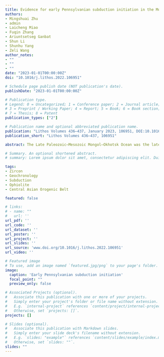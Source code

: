 ```yaml
---
title: Evidence for early Pennsylvanian subduction initiation in the Mongol–Okhotsk Ocean from the Adaatsag ophiolite (Mongolia)
authors:
- Mingshuai Zhu
- admin
- Laicheng Miao
- Fuqin Zhang
- Ariuntsetseg Ganbat
- Shun Li
- Shunhu Yang
- Zeli Wang
author_notes:
- ""
- ""
- ""
date: "2023-01-01T00:00:00Z"
doi: "10.1016/j.lithos.2022.106951"

# Schedule page publish date (NOT publication's date).
publishDate: "2023-01-01T00:00:00Z"

# Publication type.
# Legend: 0 = Uncategorized; 1 = Conference paper; 2 = Journal article;
# 3 = Preprint / Working Paper; 4 = Report; 5 = Book; 6 = Book section;
# 7 = Thesis; 8 = Patent
publication_types: ["2"]

# Publication name and optional abbreviated publication name.
publication: "Lithos Volumes 436–437, January 2023, 106951, DOI:10.1016/j.lithos.2022.106951"
publication_short: "Lithos Volumes 436–437, 106951"

abstract: The Late Paleozoic–Mesozoic Mongol–Okhotsk Ocean was the latest ocean basin witnessing the final amalgamation of East Asia. However, the kinematic evolution and geodynamics of Mongol–Okhotsk's subduction initiation remain enigmatic mainly due to the lack of appropriate studies of its ophiolitic records. Here, we report for the first time a subduction initiation record from the Adaatsag ophiolite in the central Mongolia. This ophiolite presents a magmatic sequence akin to that in the Izu–Bonin–Mariana forearc, considered archetypical of subduction initiation. The gabbroic and basaltic rocks of the ophiolite display geochemical signatures similar to the forearc basalts. Zircon Usingle bondPb geochronology of the gabbro shows a mean age of 319 ± 2 Ma, which we interpret as crystallization age. The high-Mg diorite intruding the gabbros of the ophiolite displays a transitional affinity between sanukite and boninite. Zircon Usingle bondPb geochronology of the high-Mg diorite shows a mean age of 317 ± 2 Ma. Together with the neighbor Khuhu Davaa suprasubduction zone ophiolite (∼321 Ma), we interpret that the subduction of the southwestern Mongol–Okhotsk Ocean initiated during the Early Pennsylvanian (∼320 Ma). The structurally underlying gneissic granite (∼534 Ma) indicates the Adaatsag ophiolite was emplaced southward onto the Ereendavaa cratonic terrane, and the overlying molassic sequences (youngest detrital zircon peak age of ∼252 Ma) constrain this emplacement occurred before ∼252 Ma. The older (499–870 Ma) inherited zircons of the ophiolites and negative Hf isotope data of the high-Mg diorite indicate that a continental fragment existed in the newly formed intra-oceanic arc, which probably facilitated the Early Pennsylvanian subduction initiation in the Mongol–Okhotsk Ocean.

# Summary. An optional shortened abstract.
# summary: Lorem ipsum dolor sit amet, consectetur adipiscing elit. Duis posuere tellus ac convallis placerat. Proin tincidunt magna sed ex sollicitudin condimentum.

tags:
- Zircon
- Geochronology
- Subduction
- Ophiolite
- Central Asian Orogenic Belt

featured: false

# links:
# - name: ""
#   url: ''
url_pdf: ''
url_code: ''
url_dataset: ''
url_poster: ''
url_project: ''
url_slides: ''
url_source: 'www.doi.org/10.1016/j.lithos.2022.106951'
url_video: ''

# Featured image
# To use, add an image named `featured.jpg/png` to your page's folder. 
image:
  caption: 'Early Pennsylvanian subduction initiation'
  focal_point: ""
  preview_only: false

# Associated Projects (optional).
#   Associate this publication with one or more of your projects.
#   Simply enter your project's folder or file name without extension.
#   E.g. `internal-project` references `content/project/internal-project/index.md`.
#   Otherwise, set `projects: []`.
projects: []

# Slides (optional).
#   Associate this publication with Markdown slides.
#   Simply enter your slide deck's filename without extension.
#   E.g. `slides: "example"` references `content/slides/example/index.md`.
#   Otherwise, set `slides: ""`.
slides: ""
---
```

